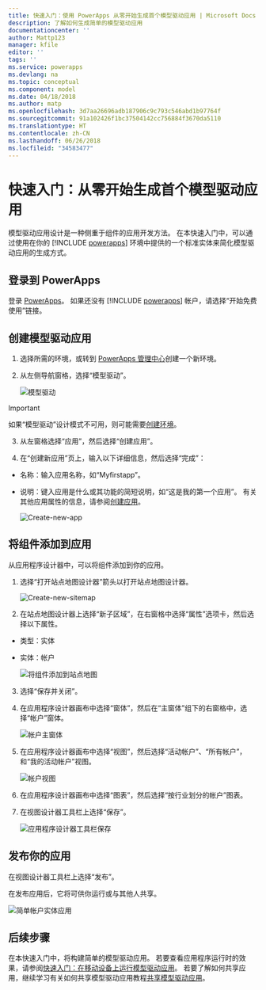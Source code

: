 ```yaml
---
title: 快速入门：使用 PowerApps 从零开始生成首个模型驱动应用 | Microsoft Docs
description: 了解如何生成简单的模型驱动应用
documentationcenter: ''
author: Mattp123
manager: kfile
editor: ''
tags: ''
ms.service: powerapps
ms.devlang: na
ms.topic: conceptual
ms.component: model
ms.date: 04/18/2018
ms.author: matp
ms.openlocfilehash: 3d7aa26696adb187906c9c793c546abd1b97764f
ms.sourcegitcommit: 91a102426f1bc37504142cc756884f3670da5110
ms.translationtype: HT
ms.contentlocale: zh-CN
ms.lasthandoff: 06/26/2018
ms.locfileid: "34583477"
---
```

# <a name="quickstart-build-your-first-model-driven-app-from-scratch"></a>快速入门：从零开始生成首个模型驱动应用
模型驱动应用设计是一种侧重于组件的应用开发方法。 在本快速入门中，可以通过使用在你的 [!INCLUDE [powerapps](../../includes/powerapps.md)] 环境中提供的一个标准实体来简化模型驱动应用的生成方式。 

## <a name="sign-in-to-powerapps"></a>登录到 PowerApps
登录 [PowerApps](https://web.powerapps.com/)。 如果还没有 [!INCLUDE [powerapps](../../includes/powerapps.md)] 帐户，请选择“开始免费使用”链接。 

## <a name="create-your-model-driven-app"></a>创建模型驱动应用

1.  选择所需的环境，或转到 [PowerApps 管理中心](https://admin.powerapps.com/)创建一个新环境。
2.  从左侧导航窗格，选择“模型驱动”。 

    ![模型驱动](media/build-first-model-driven-app/choose-design-mode.png)

  > [!IMPORTANT]
  > 如果“模型驱动”设计模式不可用，则可能需要[创建环境](https://docs.microsoft.com/powerapps/administrator/create-environment)。   

3. 从左窗格选择“应用”，然后选择“创建应用”。

4.  在“创建新应用”页上，输入以下详细信息，然后选择“完成”： 
  - 名称：输入应用名称，如“Myfirstapp”。 
  - 说明：键入应用是什么或其功能的简短说明，如“这是我的第一个应用”。
有关其他应用属性的信息，请参阅[创建应用](https://docs.microsoft.com/dynamics365/customer-engagement/customize/create-edit-app#create-an-app)。
 
    ![Create-new-app](media/build-first-model-driven-app/create-new-app.png)

## <a name="add-components-to-your-app"></a>将组件添加到应用
从应用程序设计器中，可以将组件添加到你的应用。
1.  选择“打开站点地图设计器”箭头以打开站点地图设计器。 

    ![Create-new-sitemap](media/build-first-model-driven-app/new-sitemap.png)

2.  在站点地图设计器上选择“新子区域”，在右窗格中选择“属性”选项卡，然后选择以下属性。
  - 类型：实体
  - 实体：帐户

    ![将组件添加到站点地图](media/build-first-model-driven-app/sitemap.png)

3.  选择“保存并关闭”。
4.  在应用程序设计器画布中选择“窗体”，然后在“主窗体”组下的右窗格中，选择“帐户”窗体。

    ![帐户主窗体](media/build-first-model-driven-app/main-form.png)

5.  在应用程序设计器画布中选择“视图”，然后选择“活动帐户”、“所有帐户”，和“我的活动帐户”视图。

    ![帐户视图](media/build-first-model-driven-app/views.png)

6. 在应用程序设计器画布中选择“图表”，然后选择“按行业划分的帐户”图表。
7. 在视图设计器工具栏上选择“保存”。

    ![应用程序设计器工具栏保存](media/build-first-model-driven-app/app-designer-toolbar.png)
 
<!-- ##  Validate your app
This step checks for component dependencies that are required for the app to work, but haven't yet been added to the app. 

1. On the app designer canvas, select the component that indicates a dependency, such as the **Forms** component. Then, on the right-pane select the **Required** tab, expand **Entity Dependencies** and then select all required dependencies. 

    ![Add dependencies](media/build-first-model-driven-app/resolve-dependencies.png)

2. Select **Add Dependencies**.
3. On the app designer toolbar, select **Save**.  -->

## <a name="publish-your-app"></a>发布你的应用
在视图设计器工具栏上选择“发布”。

在发布应用后，它将可供你运行或与其他人共享。

![简单帐户实体应用](media/build-first-model-driven-app/accounts-quickstart-app.png)

## <a name="next-steps"></a>后续步骤
在本快速入门中，将构建简单的模型驱动应用。 若要查看应用程序运行时的效果，请参阅[快速入门：在移动设备上运行模型驱动应用](../../user/run-app-client-model-driven.md)。
若要了解如何共享应用，继续学习有关如何共享模型驱动应用教程[共享模型驱动应用](share-model-driven-app.md)。
